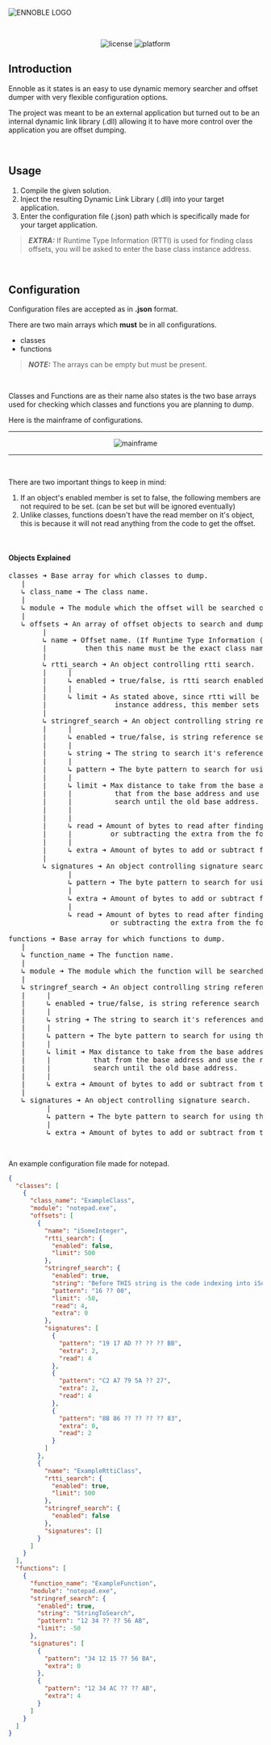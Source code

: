![ENNOBLE LOGO](Images/Logo.png "ENNOBLE LOGO")

<br>

<p align="center">
  <img alt="license" src="https://img.shields.io/badge/License-MIT-green.svg"/>
  <img alt="platform" src="https://img.shields.io/badge/Platform-Windows-green.svg"/>
</p>

## Introduction

Ennoble as it states is an easy to use dynamic memory searcher and offset dumper with very flexible configuration options.

The project was meant to be an external application but turned out to be an internal dynamic link library (.dll) allowing it to have more control over the application you are offset dumping.

<br>

## Usage

1. Compile the given solution.
2. Inject the resulting Dynamic Link Library (.dll) into your target application.
3. Enter the configuration file (.json) path which is specifically made for your target application.
> **_EXTRA:_**  If Runtime Type Information (RTTI) is used for finding class offsets, you will be asked to enter the base class instance address.

<br>

## Configuration

Configuration files are accepted as in **.json** format.

There are two main arrays which **must** be in all configurations.
- classes
- functions
> **_NOTE:_** The arrays can be empty but must be present.

<br>

Classes and Functions are as their name also states is the two base arrays used for checking which classes and functions you are planning to dump.

Here is the mainframe of configurations.

<hr>

<p align="center">
  <img alt="mainframe" src="https://github.com/paskalian/Ennoble/blob/master/Images/EnnobleMainframe.png"/>
</p>

<hr>

<br>

There are two important things to keep in mind:
1. If an object's enabled member is set to false, the following members are not required to be set. (can be set but will be ignored eventually)
2. Unlike classes, functions doesn't have the read member on it's object, this is because it will not read anything from the code to get the offset.

<br>

#### Objects Explained
<pre>
classes ➜ Base array for which classes to dump.
   |
   ↳ class_name ➜ The class name.
   |
   ↳ module ➜ The module which the offset will be searched on.
   |
   ↳ offsets ➜ An array of offset objects to search and dump.
        |
        ↳ name ➜ Offset name. (If Runtime Type Information (RTTI) is used for finding this offset
        |         then this name must be the exact class name used)
        |
        ↳ rtti_search ➜ An object controlling rtti search.
        |     |
        |     ↳ enabled ➜ true/false, is rtti search enabled or not.
        |     |
        |     ↳ limit ➜ As stated above, since rtti will be used you will be asked an base class
        |                instance address, this member sets the max distance to take from the base class.
        |
        ↳ stringref_search ➜ An object controlling string reference search.
        |     |
        |     ↳ enabled ➜ true/false, is string reference search enabled or not.
        |     |
        |     ↳ string ➜ The string to search it's references and use that reference as a base.
        |     |
        |     ↳ pattern ➜ The byte pattern to search for using the string reference as the base address.
        |     |
        |     ↳ limit ➜ Max distance to take from the base address, if it's negative then it will subtract
        |     |          that from the base address and use the result as the new base address, which will
        |     |          search until the old base address.
        |     |          
        |     |
        |     ↳ read ➜ Amount of bytes to read after finding the pattern and adding
        |     |         or subtracting the extra from the found pattern address.
        |     |
        |     ↳ extra ➜ Amount of bytes to add or subtract from the found pattern address.
        |
        ↳ signatures ➜ An object controlling signature search.
              |
              ↳ pattern ➜ The byte pattern to search for using the module base as the base address.
              |
              ↳ extra ➜ Amount of bytes to add or subtract from the found pattern address.
              |
              ↳ read ➜ Amount of bytes to read after finding the pattern and adding
                        or subtracting the extra from the found pattern address.

functions ➜ Base array for which functions to dump.
   |
   ↳ function_name ➜ The function name.
   |
   ↳ module ➜ The module which the function will be searched on.
   |
   ↳ stringref_search ➜ An object controlling string reference search.
   |     |
   |     ↳ enabled ➜ true/false, is string reference search enabled or not.
   |     |
   |     ↳ string ➜ The string to search it's references and use that reference as a base.
   |     |
   |     ↳ pattern ➜ The byte pattern to search for using the string reference as the base address.
   |     |
   |     ↳ limit ➜ Max distance to take from the base address, if it's negative then it will subtract
   |     |          that from the base address and use the result as the new base address, which will
   |     |          search until the old base address.
   |     |
   |     ↳ extra ➜ Amount of bytes to add or subtract from the found pattern address.
   |
   ↳ signatures ➜ An object controlling signature search.
         |
         ↳ pattern ➜ The byte pattern to search for using the module base as the base address.
         |
         ↳ extra ➜ Amount of bytes to add or subtract from the found pattern address.
</pre>

<br>

An example configuration file made for notepad.
```json
{
  "classes": [
    {
      "class_name": "ExampleClass",
      "module": "notepad.exe",
      "offsets": [
        {
          "name": "iSomeInteger",
          "rtti_search": {
            "enabled": false,
            "limit": 500
          },
          "stringref_search": {
            "enabled": true,
            "string": "Before THIS string is the code indexing into iSomeInteger offset",
            "pattern": "16 ?? 00",
            "limit": -50,
            "read": 4,
            "extra": 0
          },
          "signatures": [
            {
              "pattern": "19 17 AD ?? ?? ?? BB",
              "extra": 2,
              "read": 4
            },
            {
              "pattern": "C2 A7 79 5A ?? 27",
              "extra": 2,
              "read": 4
            },
            {
              "pattern": "8B 86 ?? ?? ?? ?? 83",
              "extra": 0,
              "read": 2
            }
          ]
        },
        {
          "name": "ExampleRttiClass",
          "rtti_search": {
            "enabled": true,
            "limit": 500
          },
          "stringref_search": {
            "enabled": false
          },
          "signatures": []
        }
      ]
    }
  ],
  "functions": [
    {
      "function_name": "ExampleFunction",
      "module": "notepad.exe",
      "stringref_search": {
        "enabled": true,
        "string": "StringToSearch",
        "pattern": "12 34 ?? ?? 56 AB",
        "limit": -50
      },
      "signatures": [
        {
          "pattern": "34 12 15 ?? 56 BA",
          "extra": 0
        },
        {
          "pattern": "12 34 AC ?? ?? AB",
          "extra": 4
        }
      ]
    }
  ]
}
```
